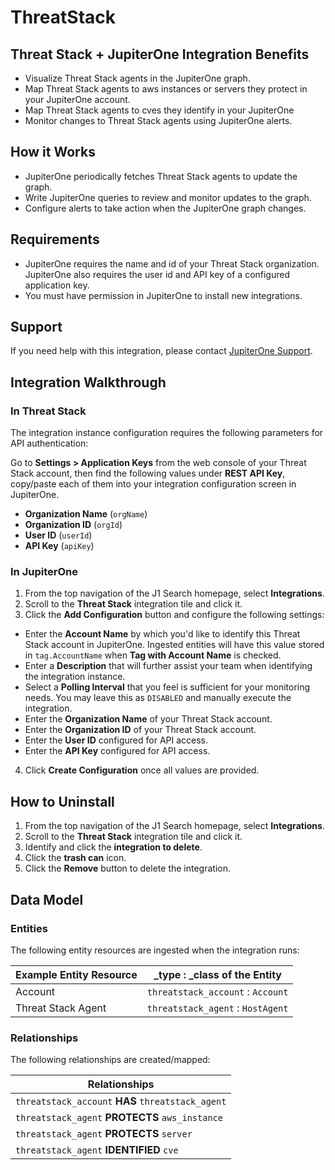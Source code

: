 # ThreatStack

## Threat Stack + JupiterOne Integration Benefits

*   Visualize Threat Stack agents in the JupiterOne graph.
*   Map Threat Stack agents to aws instances or servers they protect in your
    JupiterOne account.
*   Map Threat Stack agents to cves they identify in your JupiterOne
*   Monitor changes to Threat Stack agents using JupiterOne alerts.

## How it Works

*   JupiterOne periodically fetches Threat Stack agents to update the graph.
*   Write JupiterOne queries to review and monitor updates to the graph.
*   Configure alerts to take action when the JupiterOne graph changes.

## Requirements

*   JupiterOne requires the name and id of your Threat Stack organization.
    JupiterOne also requires the user id and API key of a configured application
    key.
*   You must have permission in JupiterOne to install new integrations.

## Support

If you need help with this integration, please contact
[JupiterOne Support](https://support.jupiterone.io).

## Integration Walkthrough

### In Threat Stack

The integration instance configuration requires the following parameters for API
authentication:

Go to **Settings > Application Keys** from the web console of your Threat Stack
account, then find the following values under **REST API Key**, copy/paste each
of them into your integration configuration screen in JupiterOne.

*   **Organization Name** (`orgName`)
*   **Organization ID** (`orgId`)
*   **User ID** (`userId`)
*   **API Key** (`apiKey`)

### In JupiterOne

1.  From the top navigation of the J1 Search homepage, select **Integrations**.
2.  Scroll to the **Threat Stack** integration tile and click it.
3.  Click the **Add Configuration** button and configure the following settings:

*   Enter the **Account Name** by which you'd like to identify this Threat Stack
    account in JupiterOne. Ingested entities will have this value stored in
    `tag.AccountName` when **Tag with Account Name** is checked.
*   Enter a **Description** that will further assist your team when identifying
    the integration instance.
*   Select a **Polling Interval** that you feel is sufficient for your monitoring
    needs. You may leave this as `DISABLED` and manually execute the integration.
*   Enter the **Organization Name** of your Threat Stack account.
*   Enter the **Organization ID** of your Threat Stack account.
*   Enter the **User ID** configured for API access.
*   Enter the **API Key** configured for API access.

4.  Click **Create Configuration** once all values are provided.

## How to Uninstall

1.  From the top navigation of the J1 Search homepage, select **Integrations**.
2.  Scroll to the **Threat Stack** integration tile and click it.
3.  Identify and click the **integration to delete**.
4.  Click the **trash can** icon.
5.  Click the **Remove** button to delete the integration.

## Data Model

### Entities

The following entity resources are ingested when the integration runs:

| Example Entity Resource | \_type : \_class of the Entity    |
| ----------------------- | --------------------------------- |
| Account                 | `threatstack_account` : `Account` |
| Threat Stack Agent      | `threatstack_agent` : `HostAgent` |

### Relationships

The following relationships are created/mapped:

| Relationships                                     |
| ------------------------------------------------- |
| `threatstack_account` **HAS** `threatstack_agent` |
| `threatstack_agent` **PROTECTS** `aws_instance`   |
| `threatstack_agent` **PROTECTS** `server`         |
| `threatstack_agent` **IDENTIFIED** `cve`          |
 
<!--  jupiterOneDocVersion=2-0-4 -->